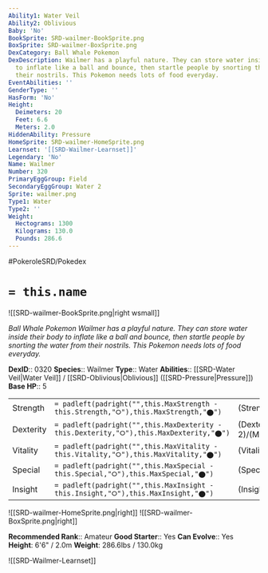 ```yaml
---
Ability1: Water Veil
Ability2: Oblivious
Baby: 'No'
BookSprite: SRD-wailmer-BookSprite.png
BoxSprite: SRD-wailmer-BoxSprite.png
DexCategory: Ball Whale Pokemon
DexDescription: Wailmer has a playful nature. They can store water inside their body
  to inflate like a ball and bounce, then startle people by snorting the water from
  their nostrils. This Pokemon needs lots of food everyday.
EventAbilities: ''
GenderType: ''
HasForm: 'No'
Height:
  Deimeters: 20
  Feet: 6.6
  Meters: 2.0
HiddenAbility: Pressure
HomeSprite: SRD-wailmer-HomeSprite.png
Learnset: '[[SRD-Wailmer-Learnset]]'
Legendary: 'No'
Name: Wailmer
Number: 320
PrimaryEggGroup: Field
SecondaryEggGroup: Water 2
Sprite: wailmer.png
Type1: Water
Type2: ''
Weight:
  Hectograms: 1300
  Kilograms: 130.0
  Pounds: 286.6
---
```


#PokeroleSRD/Pokedex

# `= this.name`

![[SRD-wailmer-BookSprite.png|right wsmall]]

*Ball Whale Pokemon*
*Wailmer has a playful nature. They can store water inside their body to inflate like a ball and bounce, then startle people by snorting the water from their nostrils. This Pokemon needs lots of food everyday.*

**DexID**:: 0320
**Species**:: Wailmer
**Type**:: Water
**Abilities**:: [[SRD-Water Veil|Water Veil]] / [[SRD-Oblivious|Oblivious]] ([[SRD-Pressure|Pressure]])
**Base HP**:: 5

|           |                                                                                        |                                          |
| --------- | -------------------------------------------------------------------------------------- | ---------------------------------------- |
| Strength  | `= padleft(padright("",this.MaxStrength - this.Strength,"⭘"),this.MaxStrength,"⬤")`    | (Strength::2)/(MaxStrength::5)   |
| Dexterity | `= padleft(padright("",this.MaxDexterity - this.Dexterity,"⭘"),this.MaxDexterity,"⬤")` | (Dexterity:: 2)/(MaxDexterity::4) |
| Vitality  | `= padleft(padright("",this.MaxVitality - this.Vitality,"⭘"),this.MaxVitality,"⬤")`    | (Vitality::1)/(MaxVitality::3)   |
| Special   | `= padleft(padright("",this.MaxSpecial - this.Special,"⭘"),this.MaxSpecial,"⬤")`       | (Special::2)/(MaxSpecial::5)     |
| Insight   | `= padleft(padright("",this.MaxInsight - this.Insight,"⭘"),this.MaxInsight,"⬤")`       | (Insight::1)/(MaxInsight::3)     |

![[SRD-wailmer-HomeSprite.png|right]]
![[SRD-wailmer-BoxSprite.png|right]]

**Recommended Rank**:: Amateur
**Good Starter**:: Yes
**Can Evolve**:: Yes
**Height**: 6'6" / 2.0m
**Weight**: 286.6lbs / 130.0kg

![[SRD-Wailmer-Learnset]]